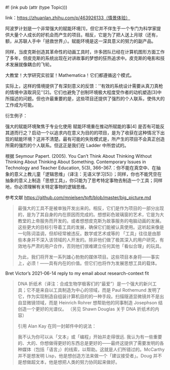 #! (ink pub (attr (type Topic)))

link：https://zhuanlan.zhihu.com/p/463926133（情景体验）

阿波罗计划是一个非常强大的赋能环境[1]，但它并不伴生于一个专门为科学家提供大量个人成长的好机会而产生的项目。相反，它是为了把人送上月球（还有，额，从苏联人手中「拯救世界」）。赋能环境是这一深具意义的努力的副产品。

同样，当皮克斯创造其革命性的动画工具时，许多团队已经在计算机图形方面工作了多年，但皮克斯的系统出现在对讲故事的梦想的狂热追求中。皮克斯的电影和技术发展就像耦合的飞轮。

大教堂！大学研究实验室！Mathematica！它们都遵循这个模式。

实际上，这样的情境提供了有深刻意义的反馈：''有效的系统设计需要从真刀真枪的情境中汲取洞见''[2]。它们也避免了创制环境极大程度受作者的动机塑造[3]中所描述的问题。但也许最重要的是，这些项目还提供了强烈的个人联系，使伟大的工作成为可能。

衍生例子：

强大的赋能环境聚焦于专业化使用
赋能环境重在推动所赋能的事[4]
是否有可能反其道而行之？启动一个以追求内在意义为目的的项目，是为了收获在这种情况下出现的赋能环境？这并不清楚。最有可能的失败模式是，所产生的项目不会真正创造所需的强烈的个人联系。但这正是我们在 Ladder 中所尝试的。

根据 Seymour Papert. (2005). You Can’t Think About Thinking Without Thinking About Thinking About Something. Contemporary Issues in Technology and Teacher Education, 5(3), 366–367.：你不能在真空中、在抽象的意义上教儿童「逻辑思维」（译注：无语义学习[5]）；同样，你也不能凭空在抽象的意义上制造「思想工具」，你只能为了思考特定事物去制造一个工具；同样地，你必须理解有关特定事物的逻辑思维。


参考文献
https://github.com/mnielsen/tpft/blob/master/big_picture.md


> 最强大的工具不是被单独开发出来的。相反，它们是作为项目的一部分出现的，是为了其自身的内在原因而完成的。想想彩色玻璃窗的艺术，它是为大教堂的上帝服务而开发的。或者想想皮克斯为故事服务的电脑动画的发展。这些更大的目标引导着工具的发展，确保它们能被认真使用。这听起来像是一句陈词滥调，但却经常被违反。数学或艺术或等的 「工具」往往是由那些本身并不深入该领域的人开发的。除非他们做了极其深入的用户研究，有效地与严肃的用户合作，否则他们很难建立任何其他「看似合理」的玩具。
> 
> 为此，我们将开发一系列雄心勃勃的媒体项目。这些项目本身将——事实上，必须！——具有内在的价值。但它们也将作为发展思想工具的载体。

Bret Victor’s 2021-06-14 reply to my email about research-context fit


> DNA 折纸术（译注：合成生物学极客们的“最爱”）是一个强大的新兴工具；它不是来自以工具制造为中心的领域，而是 Paul Rothemund 发明了它，作为实现制造自组装计算机目的的一种手段。扫描隧道显微镜并不是出自显微镜领域，而是 Heinrich Rohrer 想帮助他的同事制造 Josephson 结创造一个更好的光谱仪。
> （另见 Shawn Douglas 关于 DNA 折纸术的内容）
>
> 引用 Alan Kay 在同一封邮件中的说法：
>
> 我不认为你可以从「文本」或「编程」开始并走得很远. 我认为有一些重要的、大的、你想做得更好的东西总是更好的——最终这提供了需要发明的各种媒体（包括「语言」）的线索，以帮助。这就是人们所错过的。McCarthy 并不是想发明 Lisp，他是想创造方法来做一个「建议接受者」。Doug 并不是想做超文本，他是想把人类的努力协同起来做好。

